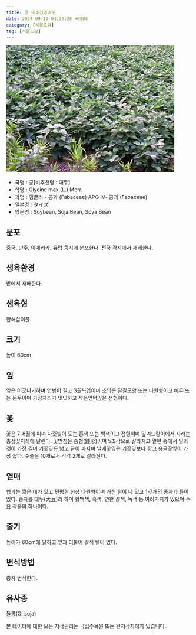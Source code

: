 ```yaml
---
title: 콩_비추천명대두
date: 2024-09-10 04:34:28 +0800
category: [식물도감]
tag: [식물도감]
---
```




![콩[비추천명 : 대두]](/assets/img/fileUpload/plants/basic/Leguminosae/Glycine/12268/12268_1_th2.jpg)
- 국명 : 콩[비추천명 : 대두]
- 학명 : Glycine max (L.) Merr.
- 과명 : 앵글러 - 콩과 (Fabaceae) APG Ⅳ- 콩과 (Fabaceae)
- 일본명 : タイズ
- 영문명 : Soybean, Soja Bean, Soya Bean


## 분포
중국, 만주, 아메리카, 유럽 등지에 분포한다.
전국 각지에서 재배한다.
## 생육환경
밭에서 재배한다.
## 생육형
한해살이풀.
## 크기
높이 60cm
## 잎
잎은 어긋나기하며 엽병이 길고 3출복엽이며 소엽은 달걀모양 또는 타원형이고 예두 또는 둔두이며 가장자리가 밋밋하고 작은잎턱잎은 선형이다.
## 꽃
꽃은 7-8월에 피며 자줏빛이 도는 홍색 또는 백색이고 접형이며 잎겨드랑이에서 자라는 총상꽃차례에 달린다. 꽃받침은 종형(鍾形)이며 5조각으로 갈라지고 열편 중에서 밑의 것이 가장 길며 기꽃잎은 넓고 끝이 파지며 날개꽃잎은 기꽃잎보다 짧고 용골꽃잎이 가장 짧다. 수술은 10개로서 각각 2개로 갈라진다.
## 열매
협과는 짧은 대가 있고 편평한 선상 타원형이며 거친 털이 나 있고 1-7개의 종자가 들어 있다. 종자를 대두(大豆)라 하며 황백색, 흑색, 연한 갈색, 녹색 등 여러가지가 있으며 주요 작물의 하나이다.
## 줄기
높이가 60cm에 달하고 잎과 더불어 갈색 털이 있다.
## 번식방법
종자 번식한다.
## 유사종
돌콩(G. soja)






본 데이터에 대한 모든 저작권리는 국립수목원 또는 원저작자에게 있습니다.

